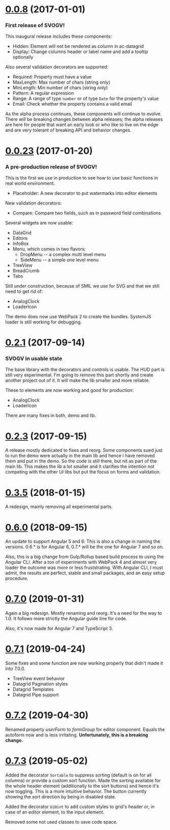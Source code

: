 <a name="0.0.8"></a>
# [0.0.8](https://github.com/joergkrause/svogv/releases/tag/0.0.8) (2017-01-01)

### First release of SVOGV!

This inaugural release includes these components:

* Hidden: Element will not be rendered as column in ac-datagrid
* Display: Change columns header or label name and add a tooltip optionally

Also several validation decorators are supported:

* Required: Property must have a value
* MaxLength: Max number of chars (string only)
* MinLength: Min number of chars (string only)
* Pattern: A regular expression
* Range: A range of type `number` or of type `Date` for the property's value
* Email: Check whether the property contains a valid email

As the alpha process continues, these components will continue to evolve. There *will* be
breaking changes between alpha releases; the alpha releases are here for people that want an
early look or who like to live on the edge and are very tolerant of breaking API and behavior 
changes.

<a name="0.0.23"></a>
# [0.0.23](https://github.com/joergkrause/svogv/releases/tag/0.0.23) (2017-01-20)

### A pre-production release of SVOGV!

This is the first we use in production to see how to use basic functions in real world environment.

* Placeholder: A new decorator to put watermarks into editor elements

New validation decorators:

* Compare: Compare two fields, such as in password field combinations

Several widgets are now usable:

* DataGrid
* Editors
* InfoBox
* Menu, which comes in two flavors:
    * DropMenu -- a complex multi level menu
    * SideMenu -- a simple one level menu
* TreeView
* BreadCrumb
* Tabs

Still under construction, because of SMIL we use for SVG and that we still need to get rid of:

* AnalogClock
* LoaderIcon

The demo does now use WebPack 2 to create the bundles. SystemJS loader is still working for debugging. 

<a name="0.2.1"></a>
# [0.2.1](https://github.com/joergkrause/svogv/releases/tag/0.2.1) (2017-09-14)

### SVOGV in usable state

The base library with the decorators and controls is usable. The HUD part is still very experimental. I'm going to remove this part shortly and create another project out of it. It will make the lib smaller and more reliable.

These to elements are now working and good for production:

* AnalogClock
* LoaderIcon

There are many fixes in both, demo and lib.

<a name="0.2.3"></a>
# [0.2.3](https://github.com/joergkrause/svogv/releases/tag/0.2.3) (2017-09-15)

A release mostly dedicated to fixes and reorg. Some components sued just to run the demo were actually in the main lib and hence I have removed them and put in the demo. So the code is still there, but nit as part of the main lib. This makes the lib a lot smaller and it clarifies the intention not competing with the other UI libs but put the focus on forms and validation.

<a name="0.3.5"></a>
# [0.3.5](https://github.com/joergkrause/svogv/releases/tag/0.3.5) (2018-01-15)

A redesign, mainly removing all experimental parts.

<a name="0.6.0"></a>
# [0.6.0](https://github.com/joergkrause/svogv/releases/tag/0.6.0) (2018-09-15)

An update to support Angular 5 and 6. This is also a change in naming the versions. 0.6.* is for Angular 6, 0.7.* will be the one for Angular 7 and so on.

Also, this is a big change from Gulp/Rollup based build process to using the Angular CLI. After a ton of experiments with WebPack 4 and almost very loader the outcome was more or less fruststrating. With Angular CLI, I must admit, the results are perfect, stable and small packages, and an easy setup procedure.

<a name="0.7.0"></a>
# [0.7.0](https://github.com/joergkrause/svogv/releases/tag/0.7.0) (2019-01-31)

Again a big redesign. Mostly renaming and reorg. It's a need for the way to 1.0. It follows more strictly the Angular guide line for code.

Also, it's now made for Angular 7 and TypeScript 3.

<a name="0.7.1"></a>
# [0.7.1](https://github.com/joergkrause/svogv/releases/tag/0.7.1) (2019-04-24)

Some fixes and some function are now working properly that didn't made it into 7.0.0.

* TreeView event behavior
* Datagrid Pagination styles
* Datagrid Templates
* Datagrid Pipe support

<a name="0.7.2"></a>
# [0.7.2](https://github.com/joergkrause/svogv/releases/tag/0.7.2) (2019-04-30)

Renamed property *userForm* to *formGroup* for editor component. Equals the autoform now and is less irritating. **Unfortunately, this is a breaking change.**

<a name="0.7.3"></a>
# [0.7.3](https://github.com/joergkrause/svogv/releases/tag/0.7.3) (2019-05-02)

Added the decorator `Sortable` to suppress sorting (default is on for all columns) or provide a custom sort function. Made the sorting available for the whole header element (additionally to the sort buttons) and hence it's now toggling. This is a more intuitive behavior. The button currently showing the sort direction by being in disabled state.

Added the decorator `UiHint` to add custom styles to grid's header or, in case of an editor element, to the input element.

Removed some not used classes to save code space.



